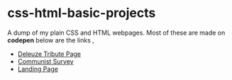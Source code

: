 # css-html-basic-projects

A dump of my plain CSS and HTML webpages.
Most of these are made on **codepen** below are the links ,

- [Deleuze Tribute Page](https://codepen.io/sanadKadu/full/MWeNrmg) 
- [Communist Survey](https://codepen.io/sanadKadu/full/gOwYpOQ)
- [Landing Page](https://codepen.io/sanadKadu/full/qBaWJmp)
